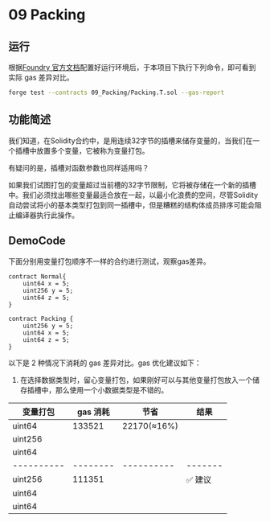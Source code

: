 # 09 Packing

## 运行

根据[Foundry 官方文档](https://getfoundry.sh/)配置好运行环境后，于本项目下执行下列命令，即可看到实际 gas 差异对比。

```bash
forge test --contracts 09_Packing/Packing.T.sol --gas-report
```

## 功能简述

我们知道，在Solidity合约中，是用连续32字节的插槽来储存变量的，当我们在一个插槽中放置多个变量，它被称为变量打包。

有疑问的是，插槽对函数参数也同样适用吗？

如果我们试图打包的变量超过当前槽的32字节限制，它将被存储在一个新的插槽中。我们必须找出哪些变量最适合放在一起，以最小化浪费的空间，尽管Solidity 自动尝试将小的基本类型打包到同一插槽中，但是糟糕的结构体成员排序可能会阻止编译器执行此操作。


## DemoCode

下面分别用变量打包顺序不一样的合约进行测试，观察gas差异。

```solidity
contract Normal{
    uint64 x = 5;
    uint256 y = 5;
    uint64 z = 5;
}

contract Packing {
    uint256 y = 5;
    uint64 x = 5;
    uint64 z = 5;
}
```

以下是 2 种情况下消耗的 gas 差异对比。gas 优化建议如下：

1. 在选择数据类型时，留心变量打包，如果刚好可以与其他变量打包放入一个储存插槽中，那么使用一个小数据类型是不错的。

| 变量打包   | gas 消耗  | 节省       | 结果    |
| ---------- | -------- | ---------- | ------- |
| uint64     |  133521  | 22170(≈16%)|         |
| uint256    |          |            |         |
| uint64     |          |            |         |
| ---------- | -------- | ---------- | ------- |
| uint256    |  111351  |            | ✅ 建议 |
| uint64     |          |            |         |
| uint64     |          |            |         |
